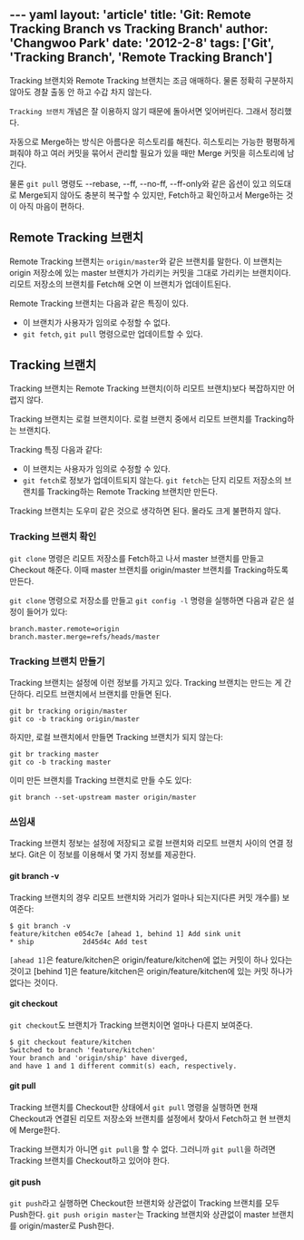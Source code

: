 --- yaml
layout: 'article'
title: 'Git: Remote Tracking Branch vs Tracking Branch'
author: 'Changwoo Park'
date: '2012-2-8'
tags: ['Git', 'Tracking Branch', 'Remote Tracking Branch']
---

Tracking 브랜치와 Remote Tracking 브랜치는 조금 애매하다. 물론 정확히 구분하지 않아도 경찰 출동 안 하고 수갑 차지 않는다.

`Tracking 브랜치` 개념은 잘 이용하지 않기 때문에 돌아서면 잊어버린다. 그래서 정리했다. 

자동으로 Merge하는 방식은 아름다운 히스토리를 해친다. 히스토리는 가능한 평평하게 펴줘야 하고 여러 커밋을 묶어서 관리할 필요가 있을 때만 Merge 커밋을 히스토리에 남긴다. 

물론 `git pull` 명령도 --rebase, --ff, --no-ff, --ff-only와 같은 옵션이 있고 의도대로 Merge되지 않아도 충분히 복구할 수 있지만, Fetch하고 확인하고서 Merge하는 것이 아직 마음이 편하다.

## Remote Tracking 브랜치

Remote Tracking 브랜치는 `origin/master`와 같은 브랜치를 말한다. 이 브랜치는 origin 저장소에 있는 master 브랜치가 가리키는 커밋을 그대로 가리키는 브랜치이다. 리모트 저장소의 브랜치를 Fetch해 오면 이 브랜치가 업데이트된다.

Remote Tracking 브랜치는 다음과 같은 특징이 있다.

 * 이 브랜치가 사용자가 임의로 수정할 수 없다.
 * `git fetch`, `git pull` 명령으로만 업데이트할 수 있다.

## Tracking 브랜치

Tracking 브랜치는 Remote Tracking 브랜치(이하 리모트 브랜치)보다 복잡하지만 어렵지 않다.

Tracking 브랜치는 로컬 브랜치이다. 로컬 브랜치 중에서 리모트 브랜치를 Tracking하는 브랜치다.

Tracking 특징 다음과 같다:

 * 이 브랜치는 사용자가 임의로 수정할 수 있다.
 * `git fetch`로 정보가 업데이트되지 않는다. `git fetch`는 단지 리모트 저장소의 브랜치를 Tracking하는 Remote Tracking 브랜치만 만든다.

Tracking 브랜치는 도우미 같은 것으로 생각하면 된다. 몰라도 크게 불편하지 않다.

### Tracking 브랜치 확인

`git clone` 명령은 리모트 저장소를 Fetch하고 나서 master 브랜치를 만들고 Checkout 해준다. 이때 master 브랜치를 origin/master 브랜치를 Tracking하도록 만든다.

`git clone` 명령으로 저장소를 만들고 `git config -l` 명령을 실행하면 다음과 같은 설정이 들어가 있다:

	branch.master.remote=origin
	branch.master.merge=refs/heads/master

### Tracking 브랜치 만들기

Tracking 브랜치는 설정에 이런 정보를 가지고 있다. Tracking 브랜치는 만드는 게 간단하다. 리모트 브랜치에서 브랜치를 만들면 된다.

	git br tracking origin/master
	git co -b tracking origin/master

하지만, 로컬 브랜치에서 만들면 Tracking 브랜치가 되지 않는다:

	git br tracking master
	git co -b tracking master

이미 만든 브랜치를 Tracking 브랜치로 만들 수도 있다:

	git branch --set-upstream master origin/master

### 쓰임새

Tracking 브랜치 정보는 설정에 저장되고 로컬 브랜치와 리모트 브랜치 사이의 연결 정보다. Git은 이 정보를 이용해서 몇 가지 정보를 제공한다.

#### git branch -v

Tracking 브랜치의 경우 리모트 브랜치와 거리가 얼마나 되는지(다른 커밋 개수를) 보여준다:

	$ git branch -v
	feature/kitchen e054c7e [ahead 1, behind 1] Add sink unit
	* ship            2d45d4c Add test

`[ahead 1]`은 feature/kitchen은 origin/feature/kitchen에 없는 커밋이 하나 있다는 것이고 [behind 1]은 feature/kitchen은 origin/feature/kitchen에 있는 커밋 하나가 없다는 것이다.

#### git checkout

`git checkout`도 브랜치가 Tracking 브랜치이면 얼마나 다른지 보여준다.

	$ git checkout feature/kitchen 
	Switched to branch 'feature/kitchen'
	Your branch and 'origin/ship' have diverged,
	and have 1 and 1 different commit(s) each, respectively.

#### git pull

Tracking 브랜치를 Checkout한 상태에서 `git pull` 명령을 실행하면 현재 Checkout과 연결된 리모트 저장소와 브랜치를 설정에서 찾아서 Fetch하고 현 브랜치에 Merge한다.

Tracking 브랜치가 아니면 `git pull`을 할 수 없다. 그러니까 `git pull`을 하려면 Tracking 브랜치를 Checkout하고 있어야 한다.

#### git push

`git push`라고 실행하면 Checkout한 브랜치와 상관없이 Tracking 브랜치를 모두 Push한다. `git push origin master`는 Tracking 브랜치와 상관없이 master 브랜치를 origin/master로 Push한다.
